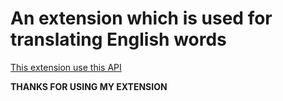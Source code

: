 # An extension which is used for translating English words

[This extension use this API](https://dictionaryapi.dev/)

**THANKS FOR USING MY EXTENSION**
